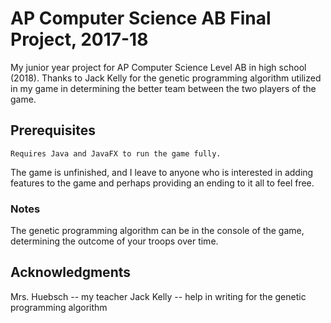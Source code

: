 # AP Computer Science AB Final Project, 2017-18

My junior year project for AP Computer Science Level AB in high school (2018). Thanks to Jack Kelly for the genetic programming algorithm utilized in my game in determining the better team between the two players of the game.

## Prerequisites

```
Requires Java and JavaFX to run the game fully. 
```

The game is unfinished, and I leave to anyone who is interested in adding features to the game and perhaps providing an ending to it all to feel free.

### Notes

The genetic programming algorithm can be in the console of the game, determining the outcome of your troops over time.

## Acknowledgments
Mrs. Huebsch -- my teacher
Jack Kelly -- help in writing for the genetic programming algorithm
